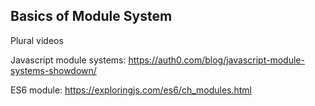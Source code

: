 ## Basics of Module System

Plural videos

Javascript module systems:
https://auth0.com/blog/javascript-module-systems-showdown/

ES6 module:
https://exploringjs.com/es6/ch_modules.html

